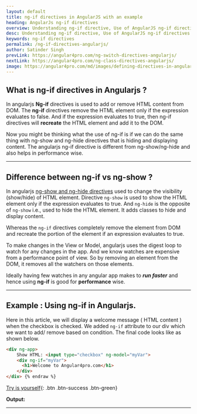 ```yaml
---
layout: default
title: ng-if directives in AngularJS with an example
heading: AngularJs ng-if directives 
overview: Understanding ng-if directive, Use of AngularJS ng-if directives with an example, the difference between ng-if ng-show/ng-hide. ng-if add/remove HTML from DOM.
desc: Understanding ng-if directive, Use of AngularJS ng-if directives with an example, the difference between ng-if ng-show/ng-hide. ng-if add/remove HTML from DOM.
keywords: ng-if directives
permalink: /ng-if-directives-angularjs/
author: Satinder Singh
prevLink: https://angular4pro.com/ng-switch-directives-angularjs/
nextLink: https://angular4pro.com/ng-class-directives-angularjs/
image: https://angular4pro.com/md/images/defining-directives-in-angularjs.png
---
```


## <i class="fa fa-angle-double-right color"></i> What is ng-if directives in Angularjs ?
In angularjs **Ng-if** directives is used to add or remove HTML content from DOM. The **ng-if** directives remove the HTML element only if the expression evaluates to false. And if the expression evaluates to true, then ng-if directives will **recreate** the HTML element and add it to the DOM. 

Now you might be thinking what the use of ng-if is if we can do the same thing with ng-show and ng-hide directives that is hiding and displaying content. The angularjs ng-if directive is different from ng-show/ng-hide and also helps in performance wise.

---
## <i class="fa fa-angle-double-right color"></i> Difference between ng-if vs ng-show ?
In angularjs [ng-show and ng-hide directives](https://angular4pro.com/ng-show-ng-hide-angularjs/) used to change the visibility (show/hide) of HTML element. Directive `ng-show` is used to show the HTML element only if the expression evaluates to true. And `ng-hide` is the opposite of `ng-show` i.e., used to hide the HTML element. It adds classes to hide and display content. 

Whereas the `ng-if` directives completely remove the element from DOM and recreate the portion of the element if an expression evaluates to true.

To make changes in the View or Model, angularjs uses the digest loop to watch for any changes in the app. And we know watches are expensive from a performance point of view. So by removing an element from the DOM, it removes all the watchers on those elements. 

Ideally having few watches in any angular app makes to ***run faster*** and hence using **ng-if** is good for **performance** wise.

---
## <i class="fa fa-angle-double-right color"></i> Example : Using ng-if in Angularjs.
Here in this article, we will display a welcome message ( HTML content ) when the checkbox is checked. We added `ng-if` attribute to our div which we want to add/ remove based on condition. The final code looks like as shown below.
```html {% raw %}
<div ng-app> 
    Show HTML: <input type="checkbox" ng-model="myVar">
    <div ng-if="myVar">
      <h1>Welcome to Angular4pro.com</h1>
    </div>
</div> {% endraw %}
```
[Try is yourself](https://angular4pro.com/demos/editor.html?f=demo&i=124){: .btn .btn-success .btn-green}

**Output:**


---

